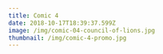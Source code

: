 ```yaml
---
title: Comic 4
date: 2018-10-17T18:39:37.599Z
image: /img/comic-04-council-of-lions.jpg
thumbnail: /img/comic-4-promo.jpg
---
```



